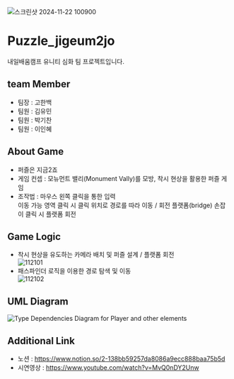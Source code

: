 ![스크린샷 2024-11-22 100900](https://github.com/user-attachments/assets/62d7ee57-27f0-4154-b4b1-5bded92a6b6c)

# Puzzle_jigeum2jo
내일배움캠프 유니티 심화 팀 프로젝트입니다.

## team Member
- 팀장 : 고한백
- 팀원 : 김유민
- 팀원 : 박기찬
- 팀원 : 이인혜

## About Game
- 퍼즐은 지금2죠
- 게임 컨셉 : 모뉴먼트 밸리(Monument Vally)를 모방, 착시 현상을 활용한 퍼즐 게임
- 조작법 : 마우스 왼쪽 클릭을 통한 입력
<br/> 이동 가능 영역 클릭 시 클릭 위치로 경로를 따라 이동 / 회전 플랫폼(bridge) 손잡이 클릭 시 플랫폼 회전

## Game Logic
- 착시 현상을 유도하는 카메라 배치 및 퍼즐 설계 / 플랫폼 회전
<br/> ![112101](https://github.com/user-attachments/assets/479a7bcd-c51b-4bbc-b111-3ce96695c1c9)
- 패스파인더 로직을 이용한 경로 탐색 및 이동
<br/> ![112102](https://github.com/user-attachments/assets/2d7caceb-ae0e-4608-a959-d9ed9eb87818)

## UML Diagram
![Type Dependencies Diagram for Player and other elements](https://github.com/user-attachments/assets/1b29c069-ae32-4e97-aa7d-1400c7a60887)

## Additional Link
- 노션 : https://www.notion.so/2-138bb59257da8086a9ecc888baa75b5d
- 시연영상 : https://www.youtube.com/watch?v=MvQ0nDY2Unw
